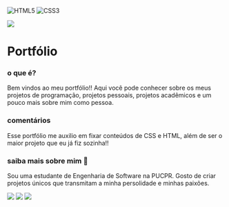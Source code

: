 ![HTML5](https://img.shields.io/badge/html5-%23E34F26.svg?style=for-the-badge&logo=html5&logoColor=white) ![CSS3](https://img.shields.io/badge/css3-%231572B6.svg?style=for-the-badge&logo=css3&logoColor=white)

<img src='https://img.shields.io/badge/status-concluído-green'>

# Portfólio

### o que é?

Bem vindos ao meu portfólio!! Aqui você pode conhecer sobre os meus projetos de programação, projetos pessoais, projetos acadêmicos e um pouco mais sobre mim como pessoa.

### comentários
Esse portfólio me auxilio em fixar conteúdos de CSS e HTML, além de ser o maior projeto que eu já fiz sozinha!! 

### saiba mais sobre mim :dizzy:
Sou uma estudante de Engenharia de Software na PUCPR. Gosto de criar projetos únicos que transmitam a minha persolidade e minhas paixões.

<div>
<a href="https://instagram.com/annaquezia_" target="_blank"><img loading="lazy" src="https://img.shields.io/badge/-Instagram-%23E4405F?style=for-the-badge&logo=instagram&logoColor=white" target="_blank"></a>
<a href = "mailto:annaquezia.dossantos@gmail.com"><img loading="lazy" src="https://img.shields.io/badge/Gmail-D14836?style=for-the-badge&logo=gmail&logoColor=white" target="_blank"></a>
<a href="https://www.linkedin.com/in/anna-quézia-dos-santos-6b0739298/" target="_blank"><img loading="lazy" src="https://img.shields.io/badge/-LinkedIn-%230077B5?style=for-the-badge&logo=linkedin&logoColor=white" target="_blank"></a>   
</div>
